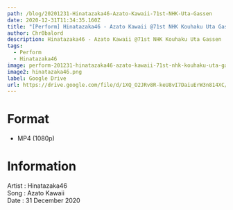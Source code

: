 ```yaml
---
path: /blog/20201231-Hinatazaka46-Azato-Kawaii-71st-NHK-Uta-Gassen
date: 2020-12-31T11:34:35.160Z
title: "[Perform] Hinatazaka46 - Azato Kawaii @71st NHK Kouhaku Uta Gassen"
author: Chr0balord
description: Hinatazaka46 - Azato Kawaii @71st NHK Kouhaku Uta Gassen
tags:
  - Perform
  - Hinatazaka46
image: perform-201231-hinatazaka46-azato-kawaii-71st-nhk-kouhaku-uta-gassen.mp4_thumbs.jpg
image2: hinatazaka46.png
label: Google Drive
url: https://drive.google.com/file/d/1XQ_O2JRv8R-keU8vI7DaiuErW3n814XC/view?usp=sharing
---
```

# Format

* MP4 (1080p)

# Information

Artist : Hinatazaka46 <br>Song : Azato Kawaii <br>
Date : 31 December 2020
